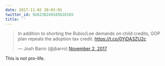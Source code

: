 ```yaml
---
date: 2017-11-02 20:03:01
twitter_id: 926238249185628165
title: ''
---
```


<blockquote class="twitter-tweet"><p lang="en" dir="ltr">In addition to shorting the Rubio/Lee demands on child credits, GOP plan repeals the adoption tax credit. <a href="https://t.co/0YjDA3ZU2c">https://t.co/0YjDA3ZU2c</a></p>&mdash; Josh Barro (@jbarro) <a href="https://twitter.com/jbarro/status/926099249724567552?ref_src=twsrc%5Etfw">November 2, 2017</a></blockquote>
<script async src="https://platform.twitter.com/widgets.js" charset="utf-8"></script>

This is not pro-life.
